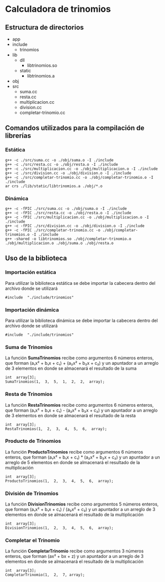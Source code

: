 # Calculadora de trinomios
## Estructura de directorios

 - app
 - include
    - trinomios
 - lib
	 - dll
        - libtrinomios.so
	 - static
        - libtrinomios.a
 - obj
 - src
    - suma.cc
    - resta.cc
    - multiplicacion.cc
    - division.cc
    - completar-trinomio.cc

## Comandos utilizados para la compilación de librerías

### Estática
    g++ -c ./src/suma.cc -o ./obj/suma.o -I ./include
    g++ -c ./src/resta.cc -o ./obj/resta.o -I ./include
    g++ -c ./src/multiplicacion.cc -o ./obj/multiplicacion.o -I ./include
    g++ -c ./src/division.cc -o ./obj/division.o -I ./include
    g++ -c ./src/completar-trinomio.cc -o ./obj/completar-trinomio.o -I ./include
    ar crs ./lib/static/libtrinomios.a ./obj/*.o

### Dinámica
    g++ -c -fPIC ./src/suma.cc -o ./obj/suma.o -I ./include
    g++ -c -fPIC ./src/resta.cc -o ./obj/resta.o -I ./include
    g++ -c -fPIC ./src/multiplicacion.cc -o ./obj/multiplicacion.o -I ./include
    g++ -c -fPIC ./src/division.cc -o ./obj/division.o -I ./include
    g++ -c -fPIC ./src/completar-trinomio.cc -o ./obj/completar-trinomios.o -I ./include
    g++ -shared -o libtrinomios.so ./obj/completar-trinomio.o ./obj/multiplicacion.o ./obj/suma.o ./obj/resta.o 
## Uso de la biblioteca
### Importación estática
Para utilizar la biblioteca estática se debe importar la cabecera dentro del archivo donde se utilizará
	
    #include  "./include/trinomios"
### Importación dinámica
Para utilizar la biblioteca dinámica se debe importar la cabecera dentro del archivo donde se utilizará
	
    #include  "./include/trinomios"

### Suma de Trinomios
La función **SumaTrinomios** recibe como argumentos 6 números enteros, que forman (a₁x² + b₁x + c₁) + (a₂x² + b₂x + c₂) y un apuntador a un arreglo de 3 elementos en donde se almacenará el resultado de la suma

    int  array[3];
	SumaTrinomios(1,  3,  5,  1,  2,  2,  array);

  ### Resta de Trinomios
La función **RestaTrinomios** recibe como argumentos 6 números enteros, que forman (a₁x² + b₁x + c₁) - (a₂x² + b₂x + c₂) y un apuntador a un arreglo de 3 elementos en donde se almacenará el resultado de la resta

    int  array[3];
	RestaTrinomios(1,  2,  3,  4,  5,  6,  array);
 
  ### Producto de Trinomios
La función **ProductoTrinomios** recibe como argumentos 6 números enteros, que forman (a₁x² + b₁x + c₁) * (a₂x² + b₂x + c₂) y un apuntador a un arreglo de 5 elementos en donde se almacenará el resultado de la multiplicación

    int  array[3];
	ProductoTrinomios(1,  2,  3,  4,  5,  6,  array);

  ### División de Trinomios
La función **DivisionTrinomios** recibe como argumentos 5 números enteros, que forman (a₁x² + b₁x + c₁) / (a₂x² + c₂) y un apuntador a un arreglo de 3 elementos en donde se almacenará el resultado de la multiplicación

    int  array[3];
	DivisionTrinomios(1,  2,  3,  4,  5,  6,  array);

  ### Completar el Trinomio
La función **CompletarTrinomio** recibe como argumentos 3 números enteros, que forman (ax² + bx + z)  y un apuntador a un arreglo de 3 elementos en donde se almacenará el resultado de la multiplicación

    int  array[3];
	CompletarTrinomio(1,  2,  7, array);